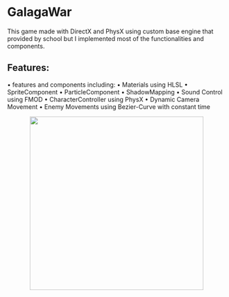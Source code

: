 # GalagaWar
This game made with DirectX and PhysX using custom base engine that provided by school but I implemented most of the functionalities and components.

## Features:
• features and components including:
• Materials using HLSL
• SpriteComponent
• ParticleComponent
• ShadowMapping
• Sound Control using FMOD
• CharacterController using PhysX
• Dynamic Camera Movement
• Enemy Movements using Bezier-Curve with constant time

<p align="center">
  <img src="OverlordProject/Resources/Images/demo2.gif"  width="400">
</p>

